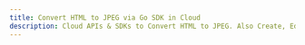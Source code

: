 ---title: Convert HTML to JPEG via Go SDK in Clouddescription: Cloud APIs & SDKs to Convert HTML to JPEG. Also Create, Edit & Render Microsoft Word & OpenOffice documents in the Cloud.---